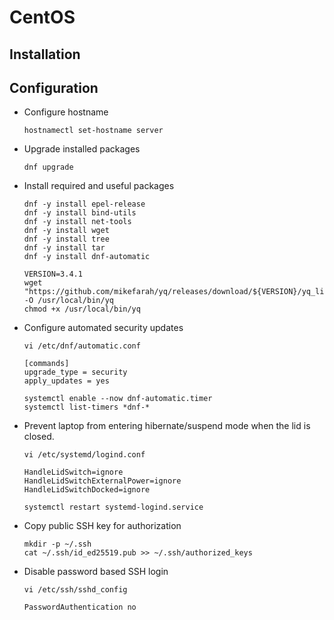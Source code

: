 # CentOS

## Installation

## Configuration

- Configure hostname

  ``` shell
  hostnamectl set-hostname server
  ```

- Upgrade installed packages

  ``` shell
  dnf upgrade
  ```

- Install required and useful packages

  ``` shell
  dnf -y install epel-release
  dnf -y install bind-utils
  dnf -y install net-tools
  dnf -y install wget
  dnf -y install tree
  dnf -y install tar
  dnf -y install dnf-automatic
  ```

  ``` shell
  VERSION=3.4.1
  wget "https://github.com/mikefarah/yq/releases/download/${VERSION}/yq_linux_amd64" -O /usr/local/bin/yq
  chmod +x /usr/local/bin/yq
  ```

- Configure automated security updates

  ``` shell
  vi /etc/dnf/automatic.conf
  ```

  ``` text
  [commands]
  upgrade_type = security
  apply_updates = yes
  ```

  ``` shell
  systemctl enable --now dnf-automatic.timer
  systemctl list-timers *dnf-*
  ```

- Prevent laptop from entering hibernate/suspend mode when the lid is closed.

  ``` shell
  vi /etc/systemd/logind.conf
  ```

  ``` text
  HandleLidSwitch=ignore
  HandleLidSwitchExternalPower=ignore
  HandleLidSwitchDocked=ignore
  ```

  ``` shell
  systemctl restart systemd-logind.service
  ```

- Copy public SSH key for authorization

  ``` shell
  mkdir -p ~/.ssh
  cat ~/.ssh/id_ed25519.pub >> ~/.ssh/authorized_keys
  ```

- Disable password based SSH login

  ``` shell
  vi /etc/ssh/sshd_config
  ```

  ``` text
  PasswordAuthentication no
  ```
